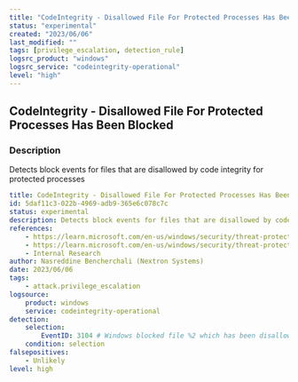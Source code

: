 ```yaml
---
title: "CodeIntegrity - Disallowed File For Protected Processes Has Been Blocked"
status: "experimental"
created: "2023/06/06"
last_modified: ""
tags: [privilege_escalation, detection_rule]
logsrc_product: "windows"
logsrc_service: "codeintegrity-operational"
level: "high"
---
```


## CodeIntegrity - Disallowed File For Protected Processes Has Been Blocked

### Description

Detects block events for files that are disallowed by code integrity for protected processes

```yml
title: CodeIntegrity - Disallowed File For Protected Processes Has Been Blocked
id: 5daf11c3-022b-4969-adb9-365e6c078c7c
status: experimental
description: Detects block events for files that are disallowed by code integrity for protected processes
references:
    - https://learn.microsoft.com/en-us/windows/security/threat-protection/windows-defender-application-control/event-id-explanations
    - https://learn.microsoft.com/en-us/windows/security/threat-protection/windows-defender-application-control/event-tag-explanations
    - Internal Research
author: Nasreddine Bencherchali (Nextron Systems)
date: 2023/06/06
tags:
    - attack.privilege_escalation
logsource:
    product: windows
    service: codeintegrity-operational
detection:
    selection:
        EventID: 3104 # Windows blocked file %2 which has been disallowed for protected processes.
    condition: selection
falsepositives:
    - Unlikely
level: high

```
